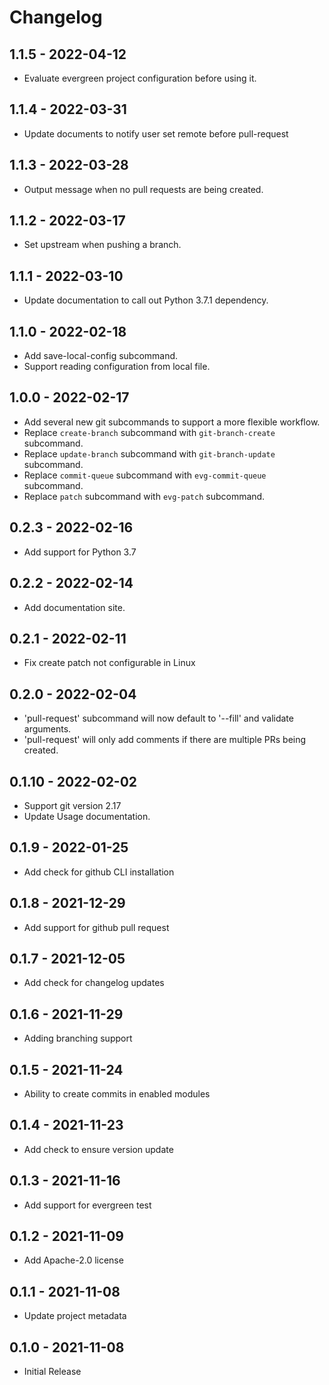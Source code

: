 # Changelog

## 1.1.5 - 2022-04-12

- Evaluate evergreen project configuration before using it.

## 1.1.4 - 2022-03-31
- Update documents to notify user set remote before pull-request

## 1.1.3 - 2022-03-28
- Output message when no pull requests are being created.

## 1.1.2 - 2022-03-17
- Set upstream when pushing a branch.

## 1.1.1 - 2022-03-10
- Update documentation to call out Python 3.7.1 dependency.

## 1.1.0 - 2022-02-18
- Add save-local-config subcommand.
- Support reading configuration from local file.

## 1.0.0 - 2022-02-17
- Add several new git subcommands to support a more flexible workflow.
- Replace `create-branch` subcommand with `git-branch-create` subcommand.
- Replace `update-branch` subcommand with `git-branch-update` subcommand.
- Replace `commit-queue` subcommand with `evg-commit-queue` subcommand.
- Replace `patch` subcommand with `evg-patch` subcommand.

## 0.2.3 - 2022-02-16
- Add support for Python 3.7

## 0.2.2 - 2022-02-14
- Add documentation site.

## 0.2.1 - 2022-02-11
- Fix create patch not configurable in Linux

## 0.2.0 - 2022-02-04
- 'pull-request' subcommand will now default to '--fill' and validate arguments.
- 'pull-request' will only add comments if there are multiple PRs being created.

## 0.1.10 - 2022-02-02
- Support git version 2.17
- Update Usage documentation.

## 0.1.9 - 2022-01-25
- Add check for github CLI installation

## 0.1.8 - 2021-12-29
- Add support for github pull request

## 0.1.7 - 2021-12-05
- Add check for changelog updates

## 0.1.6 - 2021-11-29
- Adding branching support

## 0.1.5 - 2021-11-24
- Ability to create commits in enabled modules

## 0.1.4 - 2021-11-23
- Add check to ensure version update

## 0.1.3 - 2021-11-16
- Add support for evergreen test

## 0.1.2 - 2021-11-09
- Add Apache-2.0 license

## 0.1.1 - 2021-11-08
- Update project metadata

## 0.1.0 - 2021-11-08
- Initial Release
